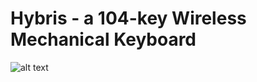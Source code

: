 # Hybris - a 104-key Wireless Mechanical Keyboard 

![alt text](https://farm5.staticflickr.com/4707/25198173097_1741eda897_c.jpg "Mockup of the board")

